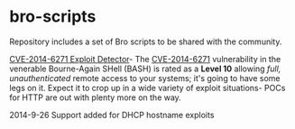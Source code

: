bro-scripts
===========

Repository includes a set of Bro scripts to be shared with the community.

[CVE-2014-6271 Exploit Detector](https://github.com/CriticalStack/bro-scripts/tree/cve-2014-6271/bash-cve-2014-6271)- The [CVE-2014-6271](http://web.nvd.nist.gov/view/vuln/detail?vulnId=CVE-2014-6271) vulnerability in the venerable Bourne-Again SHell (BASH) is rated as a **Level 10** allowing *full, unauthenticated* remote access to your systems; it's going to have some legs on it.  Expect it to crop up in a wide variety of exploit situations- POCs for HTTP are out with plenty more on the way.

2014-9-26 Support added for DHCP hostname exploits